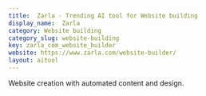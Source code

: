 ```yaml
---
title:  Zarla - Trending AI tool for Website building
display_name:  Zarla
category: Website building
category_slug: website-building
key: zarla_com_website_builder
website: https://www.zarla.com/website-builder/
layout: aitool
---
```


Website creation with automated content and design.
